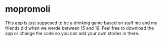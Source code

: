 # mopromoli
This app is just supposed to be a drinking game based on stuff me and my friends did when we werde between 15 and 19. Feel free to download the app or change the code so you can add your own stories in there.
